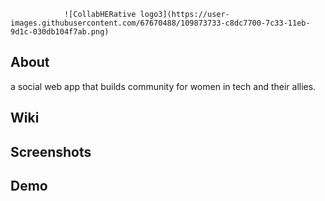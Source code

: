 
                ![CollabHERative logo3](https://user-images.githubusercontent.com/67670488/109873733-c8dc7700-7c33-11eb-9d1c-030db104f7ab.png)

## About
a social web app that builds community for women in tech and their allies.
## Wiki

## Screenshots

## Demo



